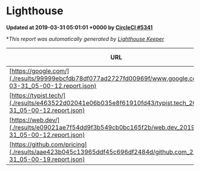 
# Lighthouse

**Updated at 2019-03-31 05:01:01 +0000 by [CircleCI #5341](https://circleci.com/gh/ItinerisLtd/lighthouse-keeper-example/5341)**

**This report was automatically generated by [Lighthouse Keeper](https://github.com/itinerisltd/lighthouse-keeper)*

| URL | Performance | Accessibility | Best Practices | SEO | PWA | Updated At |
| --- | --- | --- | --- | --- | --- | --- |
| [https://google.com/](./results/99999ebcfdb78df077ad2727fd00969f/www.google.com_2019-03-31_05-00-12.report.json) | 0.96 | 0.71 | 0.93 | 0.82 | 0.58 | 2019-03-31T05:00:12.314Z |
| [https://typist.tech/](./results/e463522d02041e06b035e8f61910fd43/typist.tech_2019-03-31_05-00-12.report.json) | 1 |  |  |  |  | 2019-03-31T05:00:12.597Z |
| [https://web.dev/](./results/e09021ae7f54dd9f3b549cb0bc165f2b/web.dev_2019-03-31_05-00-12.report.json) | 0.96 | 0.93 | 0.93 | 0.96 | 1 | 2019-03-31T05:00:12.384Z |
| [https://github.com/pricing](./results/aae423b045c13965ddf45c696df2484d/github.com_2019-03-31_05-00-19.report.json) | 0.87 | 0.89 | 0.93 | 0.9 | 0.58 | 2019-03-31T05:00:19.917Z |
